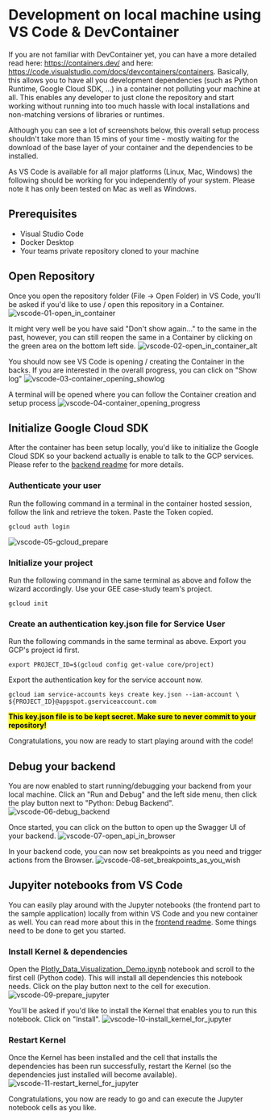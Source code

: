 # Development on local machine using VS Code & DevContainer
If you are not familiar with DevContainer yet, you can have a more detailed read here: https://containers.dev/ and here: https://code.visualstudio.com/docs/devcontainers/containers. Basically, this allows you to have all you development dependencies (such as Python Runtime, Google Cloud SDK, ...) in a container not polluting your machine at all. This enables any developer to just clone the repository and start working without running into too much hassle with local installations and non-matching versions of libraries or runtimes.

Although you can see a lot of screenshots below, this overall setup process shouldn't take more than 15 mins of your time - mostly waiting for the download of the base layer of your container and the dependencies to be installed.

As VS Code is available for all major platforms (Linux, Mac, Windows) the following should be working for you independently of your system. Please note it has only been tested on Mac as well as Windows.

## Prerequisites
- Visual Studio Code
- Docker Desktop
- Your teams private repository cloned to your machine

## Open Repository
Once you open the repository folder (File -> Open Folder) in VS Code, you'll be asked if you'd like to use / open this repository in a Container.
![vscode-01-open_in_container](docs/vscode-01-open_in_container.png)

It might very well be you have said "Don't show again..." to the same in the past, however, you can still reopen the same in a Container by clicking on the green area on the bottom left side.
![vscode-02-open_in_container_alt](docs/vscode-02-open_in_container_alt.png)

You should now see VS Code is opening / creating the Container in the backs. If you are interested in the overall progress, you can click on "Show log"
![vscode-03-container_opening_showlog](docs/vscode-03-container_opening_showlog.png)

A terminal will be opened where you can follow the Container creation and setup process
![vscode-04-container_opening_progress](docs/vscode-04-container_opening_progress.png)

## Initialize Google Cloud SDK
After the container has been setup locally, you'd like to initialize the Google Cloud SDK so your backend actually is enable to talk to the GCP services. Please refer to the [backend readme](backend_api/README.md) for more details.

### Authenticate your user
Run the following command in a terminal in the container hosted session, follow the link and retrieve the token. Paste the Token copied.

    gcloud auth login

![vscode-05-gcloud_prepare](docs/vscode-05-gcloud_prepare.png)

### Initialize your project
Run the following command in the same terminal as above and follow the wizard accordingly. Use your GEE case-study team's project.

    gcloud init

### Create an authentication key.json file for Service User
Run the following commands in the same terminal as above. Export you GCP's project id first.

    export PROJECT_ID=$(gcloud config get-value core/project)

Export the authentication key for the service account now.

    gcloud iam service-accounts keys create key.json --iam-account \
    ${PROJECT_ID}@appspot.gserviceaccount.com

<mark><b>This key.json file is to be kept secret. Make sure to never commit to your repository!</b></mark>

Congratulations, you now are ready to start playing around with the code!

## Debug your backend
You are now enabled to start running/debugging your backend from your local machine. Click an "Run and Debug" and the left side menu, then click the play button next to "Python: Debug Backend".
![vscode-06-debug_backend](docs/vscode-06-debug_backend.png)

Once started, you can click on the button to open up the Swagger UI of your backend.
![vscode-07-open_api_in_browser](docs/vscode-07-open_api_in_browser.png)

In your backend code, you can now set breakpoints as you need and trigger actions from the Browser.
![vscode-08-set_breakpoints_as_you_wish](docs/vscode-08-set_breakpoints_as_you_wish.png)

## Jupyiter notebooks from VS Code
You can easily play around with the Jupyter notebooks (the frontend part to the sample application) locally from within VS Code and you new container as well. You can read more about this in the [frontend readme](frontend_notebook/README.md). Some things need to be done to get you started.

### Install Kernel & dependencies
Open the [Plotly_Data_Visualization_Demo.ipynb](frontend_notebook/Plotly_Data_Visualization_Demo.ipynb) notebook and scroll to the first cell (Python code). This will install all dependencies this notebook needs. Click on the play button next to the cell for execution.
![vscode-09-prepare_jupyter](docs/vscode-09-prepare_jupyter.png)

You'll be asked if you'd like to install the Kernel that enables you to run this notebook. Click on "Install".
![vscode-10-install_kernel_for_jupyter](docs/vscode-10-install_kernel_for_jupyter.png)

### Restart Kernel
Once the Kernel has been installed and the cell that installs the dependencies has been run successfully, restart the Kernel (so the dependencies just installed will become available).
![vscode-11-restart_kernel_for_jupyter](docs/vscode-11-restart_kernel_for_jupyter.png)

Congratulations, you now are ready to go and can execute the Jupyter notebook cells as you like.
